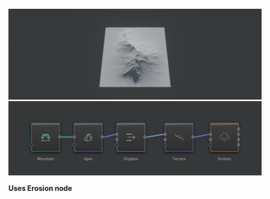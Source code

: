 ![](../Images/Viewport/Sharp-Mountain.jpg)
![](../Images/Graph/Sharp-Mountain.png)

**Uses Erosion node**